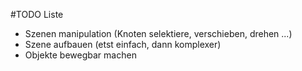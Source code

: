 ﻿#TODO Liste

* Szenen manipulation (Knoten selektiere, verschieben, drehen ...)
* Szene aufbauen (etst einfach, dann komplexer)
* Objekte bewegbar machen